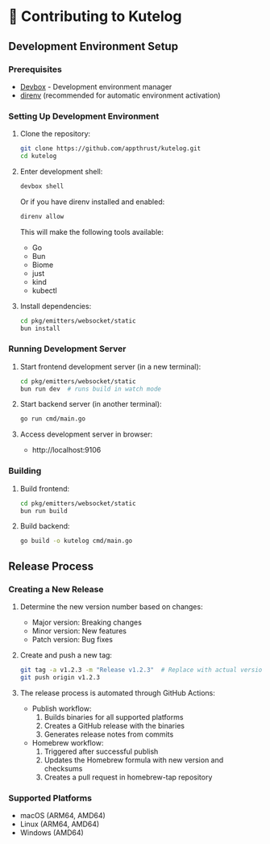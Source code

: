 # 🌸 Contributing to Kutelog

## Development Environment Setup

### Prerequisites
- [Devbox](https://www.jetpack.io/devbox/) - Development environment manager
- [direnv](https://direnv.net/) (recommended for automatic environment activation)

### Setting Up Development Environment

1. Clone the repository:
   ```bash
   git clone https://github.com/appthrust/kutelog.git
   cd kutelog
   ```

2. Enter development shell:
   ```bash
   devbox shell
   ```
   Or if you have direnv installed and enabled:
   ```bash
   direnv allow
   ```
   
   This will make the following tools available:
   - Go
   - Bun
   - Biome
   - just
   - kind
   - kubectl

3. Install dependencies:
   ```bash
   cd pkg/emitters/websocket/static
   bun install
   ```

### Running Development Server

1. Start frontend development server (in a new terminal):
   ```bash
   cd pkg/emitters/websocket/static
   bun run dev  # runs build in watch mode
   ```

2. Start backend server (in another terminal):
   ```bash
   go run cmd/main.go
   ```

3. Access development server in browser:
   - http://localhost:9106

### Building

1. Build frontend:
   ```bash
   cd pkg/emitters/websocket/static
   bun run build
   ```

2. Build backend:
   ```bash
   go build -o kutelog cmd/main.go
   ```

## Release Process

### Creating a New Release

1. Determine the new version number based on changes:
   - Major version: Breaking changes
   - Minor version: New features
   - Patch version: Bug fixes

2. Create and push a new tag:
   ```bash
   git tag -a v1.2.3 -m "Release v1.2.3"  # Replace with actual version
   git push origin v1.2.3
   ```

3. The release process is automated through GitHub Actions:
   - Publish workflow:
     1. Builds binaries for all supported platforms
     2. Creates a GitHub release with the binaries
     3. Generates release notes from commits
   - Homebrew workflow:
     1. Triggered after successful publish
     2. Updates the Homebrew formula with new version and checksums
     3. Creates a pull request in homebrew-tap repository

### Supported Platforms
- macOS (ARM64, AMD64)
- Linux (ARM64, AMD64)
- Windows (AMD64)
